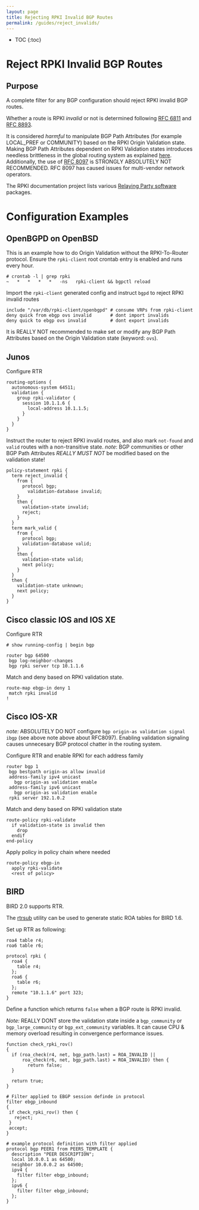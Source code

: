 ```yaml
---
layout: page
title: Rejecting RPKI Invalid BGP Routes
permalink: /guides/reject_invalids/
---
```


* TOC
{:toc}

# Reject RPKI Invalid BGP Routes

## Purpose

A complete filter for any BGP configuration should reject RPKI invalid BGP routes.

Whether a route is RPKI *invalid* or not is determined following [RFC 6811](https://tools.ietf.org/html/rfc6811) and [RFC 8893](https://tools.ietf.org/html/rfc8893).

It is considered *harmful* to manipulate BGP Path Attributes (for example LOCAL_PREF or COMMUNITY) based on the RPKI Origin Validation state.
Making BGP Path Attributes dependent on RPKI Validation states introduces needless brittleness in the global routing system as explained [here](https://mailarchive.ietf.org/arch/msg/sidrops/dwQi9lgYKRVctdlMAHhtgYkzhSM/).
Additionally, the use of [RFC 8097](https://tools.ietf.org/html/rfc8097) is STRONGLY ABSOLUTELY NOT RECOMMENDED.
RFC 8097 has caused issues for multi-vendor network operators.

The RPKI documentation project lists various [Relaying Party software](https://rpki.readthedocs.io/en/latest/tools.html) packages.

# Configuration Examples

## OpenBGPD on OpenBSD

This is an example how to do Origin Validation without the RPKI-To-Router protocol.
Ensure the `rpki-client` root crontab entry is enabled and runs every hour.

```
# crontab -l | grep rpki
~   *   *   *   *   -ns   rpki-client && bgpctl reload
```

Import the `rpki-client` generated config and instruct `bgpd` to reject RPKI invalid routes

```
include "/var/db/rpki-client/openbgpd" # consume VRPs from rpki-client
deny quick from ebgp ovs invalid       # dont import invalids
deny quick to ebgp ovs invalid         # dont export invalids
```

It is REALLY NOT recommended to make set or modify any BGP Path Attributes based on the Origin Validation state (keyword: `ovs`).

## Junos

Configure RTR

```
routing-options {
  autonomous-system 64511;
  validation {
    group rpki-validator {
      session 10.1.1.6 {
        local-address 10.1.1.5;
      }
    }
  }
}
```

Instruct the router to reject RPKI invalid routes, and also mark `not-found` and `valid` routes with a non-transitive state.
*note*: BGP communities or other BGP Path Attributes *REALLY MUST NOT* be modified based on the validation state!

```
policy-statement rpki {
  term reject_invalid {
    from {
      protocol bgp;
        validation-database invalid;
    }
    then {
      validation-state invalid;
      reject;
    }
  }
  term mark_valid {
    from {
      protocol bgp;
      validation-database valid;
    }
    then {
      validation-state valid;
      next policy;
    }
  }
  then {
    validation-state unknown;
    next policy;
  }
}
```

## Cisco classic IOS and IOS XE

Configure RTR

```
# show running-config | begin bgp

router bgp 64500
 bgp log-neighbor-changes
 bgp rpki server tcp 10.1.1.6
```

Match and deny based on RPKI validation state.

```
route-map ebgp-in deny 1
 match rpki invalid
!
```

## Cisco IOS-XR

*note:* ABSOLUTELY DO NOT configure `bgp origin-as validation signal ibgp` (see above note above about RFC8097).
Enabling validation signaling causes unnecesary BGP protocol chatter in the routing system.

Configure RTR and enable RPKI for each address family
```
router bgp 1
 bgp bestpath origin-as allow invalid
 address-family ipv4 unicast
   bgp origin-as validation enable
 address-family ipv6 unicast
   bgp origin-as validation enable
 rpki server 192.1.0.2
```
Match and deny based on RPKI validation state
```
route-policy rpki-validate
  if validation-state is invalid then
    drop
  endif
end-policy
```
Apply policy in policy chain where needed
```
route-policy ebgp-in
  apply rpki-validate
  <rest of policy>
```

## BIRD

BIRD 2.0 supports RTR.

The [rtrsub](https://github.com/job/rtrsub) utility can be used to generate static ROA tables for BIRD 1.6.

Set up RTR as following:

```
roa4 table r4;
roa6 table r6;

protocol rpki {
  roa4 {
    table r4;
  };
  roa6 {
    table r6;
  };
  remote "10.1.1.6" port 323;
}
```

Define a function which returns `false` when a BGP route is RPKI invalid.

*Note:* REALLY DONT store the validation state inside a `bgp_community` or `bgp_large_community` or `bgp_ext_community` variables.
It can cause CPU & memory overload resulting in convergence performance issues.

```
function check_rpki_rov()
{
  if (roa_check(r4, net, bgp_path.last) = ROA_INVALID ||
      roa_check(r6, net, bgp_path.last) = ROA_INVALID) then {
        return false;
  }

  return true;
}

# Filter applied to EBGP session definde in protocol
filter ebgp_inbound
{
 if check_rpki_rov() then {
   reject;
 }
 accept;
}

# example protocol definition with filter applied
protocol bgp PEER1 from PEERS_TEMPLATE {
  description "PEER DESCRIPTION";
  local 10.0.0.1 as 64500;
  neighbor 10.0.0.2 as 64500;
  ipv4 {
    filter filter ebgp_inbound;
  };
  ipv6 {
    filter filter ebgp_inbound;
  };
}
```
